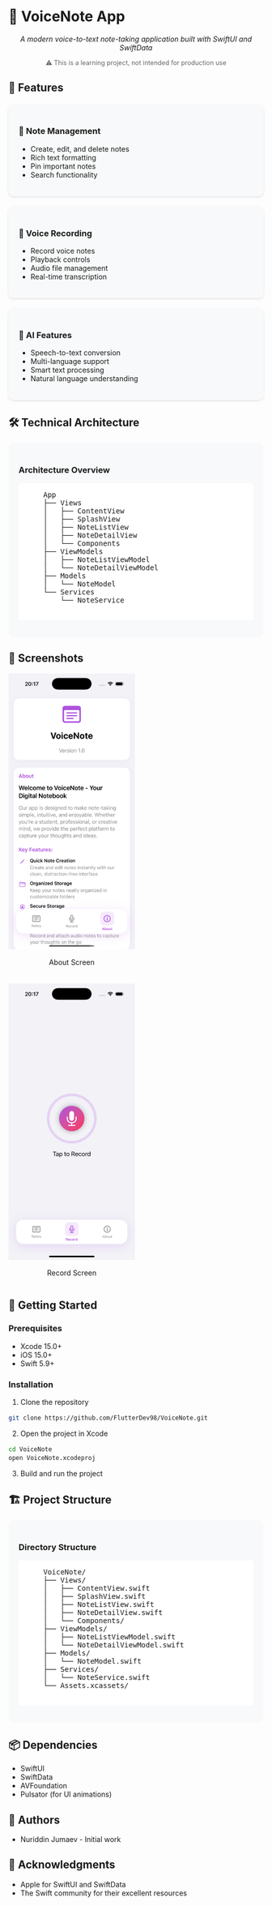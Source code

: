 # 📝 VoiceNote App

<div align="center">
  <p><em>A modern voice-to-text note-taking application built with SwiftUI and SwiftData</em></p>
  <p style="color: #666; font-size: 0.9em;">⚠️ This is a learning project, not intended for production use</p>
</div>

## 🚀 Features

<div style="display: grid; grid-template-columns: repeat(auto-fit, minmax(300px, 1fr)); gap: 20px; margin: 20px 0;">
  <div style="background: #f8f9fa; padding: 20px; border-radius: 10px; box-shadow: 0 2px 4px rgba(0,0,0,0.1);">
    <h3>📝 Note Management</h3>
    <ul>
      <li>Create, edit, and delete notes</li>
      <li>Rich text formatting</li>
      <li>Pin important notes</li>
      <li>Search functionality</li>
    </ul>
  </div>

  <div style="background: #f8f9fa; padding: 20px; border-radius: 10px; box-shadow: 0 2px 4px rgba(0,0,0,0.1);">
    <h3>🎤 Voice Recording</h3>
    <ul>
      <li>Record voice notes</li>
      <li>Playback controls</li>
      <li>Audio file management</li>
      <li>Real-time transcription</li>
    </ul>
  </div>

  <div style="background: #f8f9fa; padding: 20px; border-radius: 10px; box-shadow: 0 2px 4px rgba(0,0,0,0.1);">
    <h3>🤖 AI Features</h3>
    <ul>
      <li>Speech-to-text conversion</li>
      <li>Multi-language support</li>
      <li>Smart text processing</li>
      <li>Natural language understanding</li>
    </ul>
  </div>
</div>

## 🛠 Technical Architecture

<div style="background: #f8f9fa; padding: 20px; border-radius: 10px; margin: 20px 0;">
  <h3>Architecture Overview</h3>
  <pre style="background: #fff; padding: 15px; border-radius: 5px;">
    App
    ├── Views
    │   ├── ContentView
    │   ├── SplashView
    │   ├── NoteListView
    │   ├── NoteDetailView
    │   └── Components
    ├── ViewModels
    │   ├── NoteListViewModel
    │   └── NoteDetailViewModel
    ├── Models
    │   └── NoteModel
    └── Services
        └── NoteService
  </pre>
</div>

## 📱 Screenshots

<div style="display: flex; gap: 20px; flex-wrap: wrap;">
  <div style="text-align: center;">
    <img src="screenshots/about.png" alt="About Screen" width="250"/>
    <p>About Screen</p>
  </div>
  <div style="text-align: center;">
    <img src="screenshots/record.png" alt="Record Screen" width="250"/>
    <p>Record Screen</p>
  </div>
</div>

## 🚀 Getting Started

### Prerequisites

- Xcode 15.0+
- iOS 15.0+
- Swift 5.9+

### Installation

1. Clone the repository
```bash
git clone https://github.com/FlutterDev98/VoiceNote.git
```

2. Open the project in Xcode
```bash
cd VoiceNote
open VoiceNote.xcodeproj
```

3. Build and run the project

## 🏗 Project Structure

<div style="background: #f8f9fa; padding: 20px; border-radius: 10px; margin: 20px 0;">
  <h3>Directory Structure</h3>
  <pre style="background: #fff; padding: 15px; border-radius: 5px;">
    VoiceNote/
    ├── Views/
    │   ├── ContentView.swift
    │   ├── SplashView.swift
    │   ├── NoteListView.swift
    │   ├── NoteDetailView.swift
    │   └── Components/
    ├── ViewModels/
    │   ├── NoteListViewModel.swift
    │   └── NoteDetailViewModel.swift
    ├── Models/
    │   └── NoteModel.swift
    ├── Services/
    │   └── NoteService.swift
    └── Assets.xcassets/
  </pre>
</div>

## 📦 Dependencies

- SwiftUI
- SwiftData
- AVFoundation
- Pulsator (for UI animations)

## 👥 Authors

- Nuriddin Jumaev - Initial work

## 🙏 Acknowledgments

- Apple for SwiftUI and SwiftData
- The Swift community for their excellent resources
